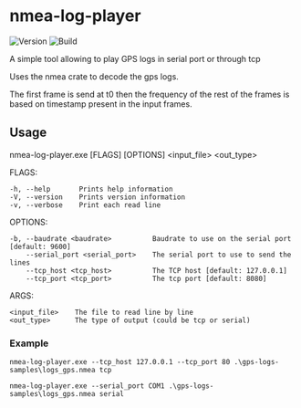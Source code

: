 # nmea-log-player

![Version](https://img.shields.io/badge/version-0.2.0-blue.svg?cacheSeconds=2592000)
![Build](https://img.shields.io/badge/build-unknow-black.svg?cacheSeconds=2592000)

A simple tool allowing to play GPS logs in serial port or through tcp

Uses the nmea crate to decode the gps logs. 

The first frame is send at t0 then the frequency of the rest of the frames is based on timestamp present in 
the input frames.


## Usage

nmea-log-player.exe [FLAGS] [OPTIONS] <input_file> <out_type>

FLAGS:

    -h, --help       Prints help information
    -V, --version    Prints version information
    -v, --verbose    Print each read line

OPTIONS:

    -b, --baudrate <baudrate>          Baudrate to use on the serial port [default: 9600]
        --serial_port <serial_port>    The serial port to use to send the lines
        --tcp_host <tcp_host>          The TCP host [default: 127.0.0.1]
        --tcp_port <tcp_port>          The tcp port [default: 8080]

ARGS:

    <input_file>    The file to read line by line
    <out_type>      The type of output (could be tcp or serial)


### Example
``nmea-log-player.exe --tcp_host 127.0.0.1 --tcp_port 80 .\gps-logs-samples\logs_gps.nmea tcp``

``nmea-log-player.exe --serial_port COM1 .\gps-logs-samples\logs_gps.nmea serial``



